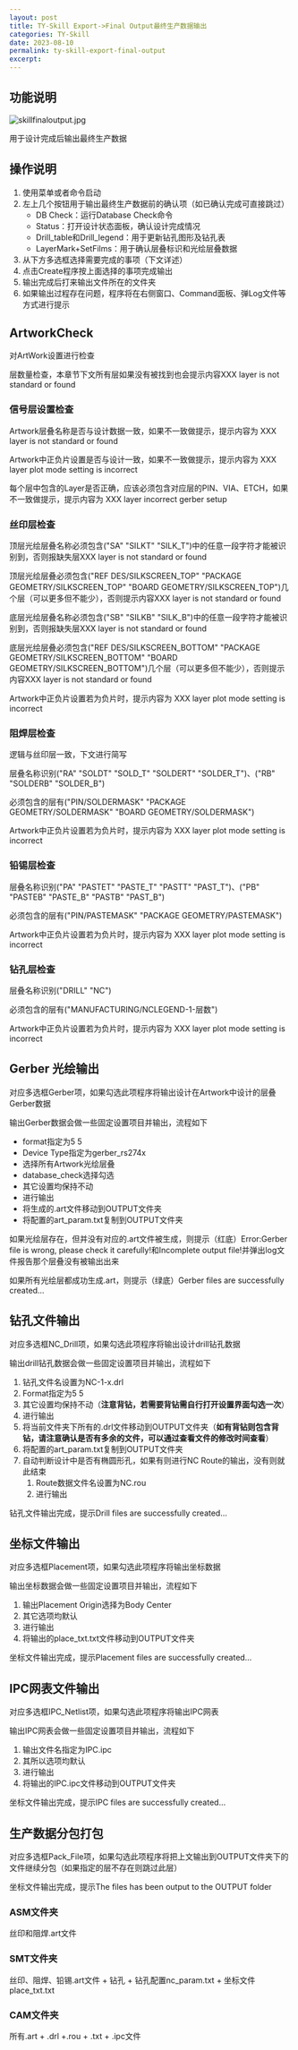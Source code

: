 ```yaml
---
layout: post
title: TY-Skill Export->Final Output最终生产数据输出
categories: TY-Skill
date: 2023-08-10
permalink: ty-skill-export-final-output
excerpt: 
---
```

功能说明
----

![skillfinaloutput.jpg](https://a1024.synology.me:222/images/blog2023/skillfinaloutput.jpg)

用于设计完成后输出最终生产数据

## 操作说明

1.  使用菜单或者命令启动
2.  左上几个按钮用于输出最终生产数据前的确认项（如已确认完成可直接跳过）
    *   DB Check：运行Database Check命令
    *   Status：打开设计状态面板，确认设计完成情况
    *   Drill\_table和Drill\_legend：用于更新钻孔图形及钻孔表
    *   LayerMark+SetFilms：用于确认层叠标识和光绘层叠数据
3.  从下方多选框选择需要完成的事项（下文详述）
4.  点击Create程序按上面选择的事项完成输出
5.  输出完成后打来输出文件所在的文件夹
6.  如果输出过程存在问题，程序将在右侧窗口、Command面板、弹Log文件等方式进行提示

## ArtworkCheck

对ArtWork设置进行检查

层数量检查，本章节下文所有层如果没有被找到也会提示内容XXX layer is not standard or found

### 信号层设置检查

Artwork层叠名称是否与设计数据一致，如果不一致做提示，提示内容为 XXX layer is not standard or found

Artwork中正负片设置是否与设计一致，如果不一致做提示，提示内容为 XXX layer plot mode setting is incorrect

每个层中包含的Layer是否正确，应该必须包含对应层的PIN、VIA、ETCH，如果不一致做提示，提示内容为 XXX layer incorrect gerber setup

### 丝印层检查

顶层光绘层叠名称必须包含("SA" "SILKT" "SILK\_T")中的任意一段字符才能被识别到，否则报缺失层XXX layer is not standard or found

顶层光绘层叠必须包含("REF DES/SILKSCREEN\_TOP" "PACKAGE GEOMETRY/SILKSCREEN\_TOP" "BOARD GEOMETRY/SILKSCREEN\_TOP")几个层（可以更多但不能少），否则提示内容XXX layer is not standard or found

底层光绘层叠名称必须包含("SB" "SILKB" "SILK\_B")中的任意一段字符才能被识别到，否则报缺失层XXX layer is not standard or found

底层光绘层叠必须包含("REF DES/SILKSCREEN\_BOTTOM" "PACKAGE GEOMETRY/SILKSCREEN\_BOTTOM" "BOARD GEOMETRY/SILKSCREEN\_BOTTOM")几个层（可以更多但不能少），否则提示内容XXX layer is not standard or found

Artwork中正负片设置若为负片时，提示内容为 XXX layer plot mode setting is incorrect

### 阻焊层检查

逻辑与丝印层一致，下文进行简写

层叠名称识别("RA" "SOLDT" "SOLD\_T" "SOLDERT" "SOLDER\_T")、("RB" "SOLDERB" "SOLDER\_B")

必须包含的层有("PIN/SOLDERMASK" "PACKAGE GEOMETRY/SOLDERMASK" "BOARD GEOMETRY/SOLDERMASK")

Artwork中正负片设置若为负片时，提示内容为 XXX layer plot mode setting is incorrect

### 铅锡层检查

层叠名称识别("PA" "PASTET" "PASTE\_T" "PASTT" "PAST_T")、("PB" "PASTEB" "PASTE\_B" "PASTB" "PAST_B")

必须包含的层有("PIN/PASTEMASK" "PACKAGE GEOMETRY/PASTEMASK")

Artwork中正负片设置若为负片时，提示内容为 XXX layer plot mode setting is incorrect

### 钻孔层检查

层叠名称识别("DRILL" "NC")

必须包含的层有("MANUFACTURING/NCLEGEND-1-层数")

Artwork中正负片设置若为负片时，提示内容为 XXX layer plot mode setting is incorrect

Gerber 光绘输出
-----------

对应多选框Gerber项，如果勾选此项程序将输出设计在Artwork中设计的层叠Gerber数据

输出Gerber数据会做一些固定设置项目并输出，流程如下

*   format指定为5 5
*   Device Type指定为gerber\_rs274x
*   选择所有Artwork光绘层叠
*   database\_check选择勾选
*   其它设置均保持不动
*   进行输出
*   将生成的.art文件移动到OUTPUT文件夹
*   将配置的art\_param.txt复制到OUTPUT文件夹

如果光绘层存在，但并没有对应的.art文件被生成，则提示（红底）Error:Gerber file is wrong, please check it carefully!和Incomplete output file!并弹出log文件报告那个层叠没有被输出出来

如果所有光绘层都成功生成.art，则提示（绿底）Gerber files are successfully created…

钻孔文件输出
------

对应多选框NC\_Drill项，如果勾选此项程序将输出设计drill钻孔数据

输出drill钻孔数据会做一些固定设置项目并输出，流程如下

1.  钻孔文件名设置为NC-1-x.drl
2.  Format指定为5 5
3.  其它设置均保持不动（**注意背钻，若需要背钻需自行打开设置界面勾选一次**）
4.  进行输出
5.  将当前文件夹下所有的.drl文件移动到OUTPUT文件夹（**如有背钻则包含背钻，请注意确认是否有多余的文件，可以通过查看文件的修改时间查看**）
6.  将配置的art\_param.txt复制到OUTPUT文件夹
7.  自动判断设计中是否有椭圆形孔，如果有则进行NC Route的输出，没有则就此结束
    1.  Route数据文件名设置为NC.rou
    2.  进行输出

钻孔文件输出完成，提示Drill files are successfully created…

坐标文件输出
------

对应多选框Placement项，如果勾选此项程序将输出坐标数据

输出坐标数据会做一些固定设置项目并输出，流程如下

1.  输出Placement Origin选择为Body Center
2.  其它选项均默认
3.  进行输出
4.  将输出的place\_txt.txt文件移动到OUTPUT文件夹

坐标文件输出完成，提示Placement files are successfully created…

IPC网表文件输出
---------

对应多选框IPC\_Netlist项，如果勾选此项程序将输出IPC网表

输出IPC网表会做一些固定设置项目并输出，流程如下

1.  输出文件名指定为IPC.ipc
2.  其所以选项均默认
3.  进行输出
4.  将输出的IPC.ipc文件移动到OUTPUT文件夹

坐标文件输出完成，提示IPC files are successfully created…

生产数据分包打包
--------

对应多选框Pack\_File项，如果勾选此项程序将把上文输出到OUTPUT文件夹下的文件继续分包（如果指定的层不存在则跳过此层）

坐标文件输出完成，提示The files has been output to the OUTPUT folder

### ASM文件夹

丝印和阻焊.art文件

### SMT文件夹

丝印、阻焊、铅锡.art文件 + 钻孔 + 钻孔配置nc\_param.txt + 坐标文件place\_txt.txt

### CAM文件夹

所有.art + .drl +.rou + .txt + .ipc文件